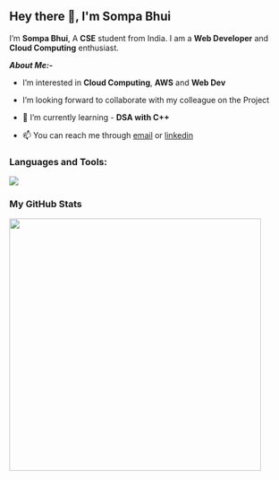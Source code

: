 ## Hey there 👋, I'm Sompa Bhui

I’m **Sompa Bhui**, A **CSE** student from India. I am a **Web Developer** and **Cloud Computing** enthusiast. 

***About Me:-***

- I’m interested in **Cloud Computing**, **AWS** and **Web Dev**
-  I’m looking forward to collaborate with my colleague on the Project

- 🌱 I’m currently learning - **DSA with C++**
- 📫 You can reach me through [email](#) or [linkedin](#)


### Languages and Tools:

<img src='https://skillicons.dev/icons?i=html,css,js,bootstrap,tailwind,c,cpp,git,github,googlecloud,python,vscode,githubactions,vercel,firebase&perline=5' width='auto' height='auto'/>

### My GitHub Stats
<img width="450px" height="auto" src="https://github-readme-stats.vercel.app/api?username=Sompa-Bhui&hide_border=True&theme=tokyonight">
